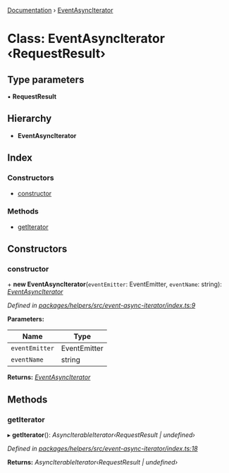 [Documentation](../README.md) › [EventAsyncIterator](eventasynciterator.md)

# Class: EventAsyncIterator ‹**RequestResult**›

## Type parameters

▪ **RequestResult**

## Hierarchy

* **EventAsyncIterator**

## Index

### Constructors

* [constructor](eventasynciterator.md#constructor)

### Methods

* [getIterator](eventasynciterator.md#getiterator)

## Constructors

###  constructor

\+ **new EventAsyncIterator**(`eventEmitter`: EventEmitter, `eventName`: string): *[EventAsyncIterator](eventasynciterator.md)*

*Defined in [packages/helpers/src/event-async-iterator/index.ts:9](https://github.com/badbatch/graphql-box/blob/fc60c6e3/packages/helpers/src/event-async-iterator/index.ts#L9)*

**Parameters:**

Name | Type |
------ | ------ |
`eventEmitter` | EventEmitter |
`eventName` | string |

**Returns:** *[EventAsyncIterator](eventasynciterator.md)*

## Methods

###  getIterator

▸ **getIterator**(): *AsyncIterableIterator‹RequestResult | undefined›*

*Defined in [packages/helpers/src/event-async-iterator/index.ts:18](https://github.com/badbatch/graphql-box/blob/fc60c6e3/packages/helpers/src/event-async-iterator/index.ts#L18)*

**Returns:** *AsyncIterableIterator‹RequestResult | undefined›*
